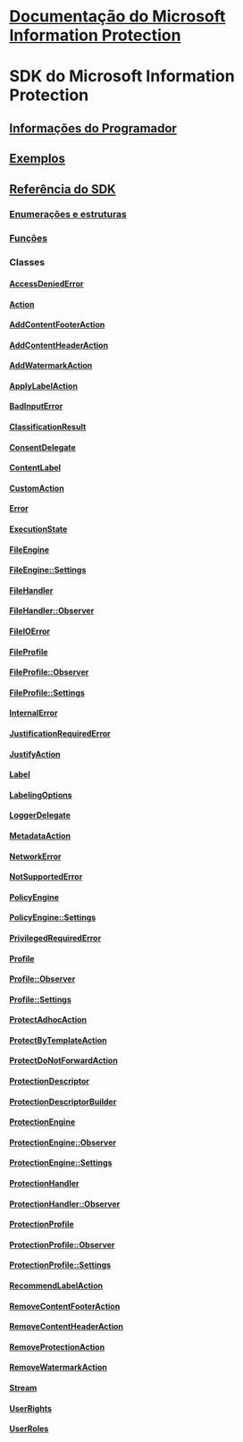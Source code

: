 # [Documentação do Microsoft Information Protection](/azure/information-protection/)
# SDK do Microsoft Information Protection
## [Informações do Programador](https://aka.ms/mipdevelopers)
## [Exemplos](https://aka.ms/mipexamples)
## [Referência do SDK](mip-sdk-reference.md)
### [Enumerações e estruturas](mip-enums-and-structs.md)
### [Funções](mip-functions.md)
### Classes
#### [AccessDeniedError](class_mip_accessdeniederror.md)  
#### [Action](class_mip_action.md)  
#### [AddContentFooterAction](class_mip_addcontentfooteraction.md)  
#### [AddContentHeaderAction](class_mip_addcontentheaderaction.md)  
#### [AddWatermarkAction](class_mip_addwatermarkaction.md)  
#### [ApplyLabelAction](class_mip_applylabelaction.md)  
#### [BadInputError](class_mip_badinputerror.md)  
#### [ClassificationResult](class_mip_classificationresult.md)  
#### [ConsentDelegate](class_consentdelegate.md)
#### [ContentLabel](class_mip_contentlabel.md)  
#### [CustomAction](class_mip_customaction.md)  
#### [Error](class_mip_error.md)  
#### [ExecutionState](class_mip_executionstate.md)  
#### [FileEngine](class_mip_fileengine.md)  
#### [FileEngine::Settings](class_mip_fileengine::settings.md)  
#### [FileHandler](class_mip_filehandler.md)  
#### [FileHandler::Observer](class_mip_filehandler::observer.md)  
#### [FileIOError](class_mip_fileioerror.md)  
#### [FileProfile](class_mip_fileprofile.md)  
#### [FileProfile::Observer](class_mip_fileprofile_observer.md)  
#### [FileProfile::Settings](class_mip_fileprofile_settings.md)  
#### [InternalError](class_mip_internalerror.md)  
#### [JustificationRequiredError](class_mip_justificationrequirederror.md)  
#### [JustifyAction](class_mip_justifyaction.md)  
#### [Label](class_mip_label.md)  
#### [LabelingOptions](class_mip_labelingoptions.md)  
#### [LoggerDelegate](class_mip_loggerdelegate.md)  
#### [MetadataAction](class_mip_metadataaction.md)  
#### [NetworkError](class_mip_networkerror.md)  
#### [NotSupportedError](class_mip_notsupportederror.md)  
#### [PolicyEngine](class_mip_policyengine.md)  
#### [PolicyEngine::Settings](class_mip_policyengine_settings.md)  
#### [PrivilegedRequiredError](class_mip_privilegedrequirederror.md)  
#### [Profile](class_mip_profile.md)  
#### [Profile::Observer](class_mip_profile_observer.md)  
#### [Profile::Settings](class_mip_profile_settings.md)  
#### [ProtectAdhocAction](class_mip_protectadhocaction.md)  
#### [ProtectByTemplateAction](class_mip_protectbytemplateaction.md)  
#### [ProtectDoNotForwardAction](class_mip_protectdonotforwardaction.md)  
#### [ProtectionDescriptor](class_mip_protectiondescriptor.md)  
#### [ProtectionDescriptorBuilder](class_mip_protectiondescriptorbuilder.md)  
#### [ProtectionEngine](class_mip_protectionengine.md)  
#### [ProtectionEngine::Observer](class_mip_protectionengine_observer.md)  
#### [ProtectionEngine::Settings](class_mip_protectionengine_settings.md)  
#### [ProtectionHandler](class_mip_protectionhandler.md)  
#### [ProtectionHandler::Observer](class_mip_protectionhandler_observer.md)  
#### [ProtectionProfile](class_mip_protectionprofile.md)  
#### [ProtectionProfile::Observer](class_mip_protectionprofile_observer.md)  
#### [ProtectionProfile::Settings](class_mip_protectionprofile_settings.md)  
#### [RecommendLabelAction](class_mip_recommendlabelaction.md)  
#### [RemoveContentFooterAction](class_mip_removecontentfooteraction.md)  
#### [RemoveContentHeaderAction](class_mip_removecontentheaderaction.md)  
#### [RemoveProtectionAction](class_mip_removeprotectionaction.md)  
#### [RemoveWatermarkAction](class_mip_removewatermarkaction.md)  
#### [Stream](class_mip_stream.md)  
#### [UserRights](class_mip_userrights.md)  
#### [UserRoles](class_mip_userroles.md)  
